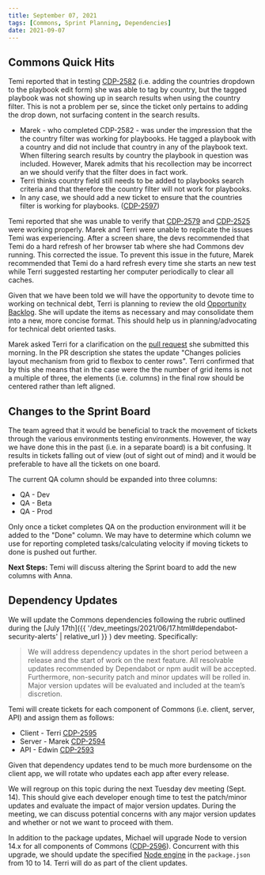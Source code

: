 ```yaml
---
title: September 07, 2021
tags: [Commons, Sprint Planning, Dependencies]
date: 2021-09-07
---
```


## Commons Quick Hits

Temi reported that in testing [CDP-2582](https://design.atlassian.net/browse/CDP-2582) (i.e. adding the countries dropdown to the playbook edit form) she was able to tag by country, but the tagged playbook was not showing up in search results when using the country filter. This is not a problem per se, since the ticket only pertains to adding the drop down, not surfacing content in the search results.

- Marek - who completed CDP-2582 - was under the impression that the the country filter was working for playbooks. He tagged a playbook with a country and did not include that country in any of the playbook text. When filtering search results by country the playbook in question was included. However, Marek admits that his recollection may be incorrect an we should verify that the filter does in fact work.
- Terri thinks country field still needs to be added to playbooks search criteria and that therefore the country filter will not work for playbooks.
- In any case, we should add a new ticket to ensure that the countries filter is working for playbooks. ([CDP-2597](https://design.atlassian.net/browse/CDP-2597))

Temi reported that she was unable to verify that [CDP-2579](https://design.atlassian.net/browse/CDP-2579) and [CDP-2525](https://design.atlassian.net/browse/CDP-2525) were working properly. Marek and Terri were unable to replicate the issues Temi was experiencing. After a screen share, the devs recommended that Temi do a hard refresh of her browser tab where she had Commons dev running. This corrected the issue. To prevent this issue in the future, Marek recommended that Temi do a hard refresh every time she starts an new test while Terri suggested restarting her computer periodically to clear all caches.

Given that we have been told we will have the opportunity to devote time to working on technical debt, Terri is planning to review the old [Opportunity Backlog](https://docs.google.com/spreadsheets/d/1L9CKpNF3dXLunb7pcSBEBcWyuJivQdDQf077CLlaCmQ/). She will update the items as necessary and may consolidate them into a new, more concise format. This should help us in planning/advocating for technical debt oriented tasks.

Marek asked Terri for a clarification on the [pull request](https://github.com/IIP-Design/content-commons-client/pull/346) she submitted this morning. In the PR description she states the update "Changes policies layout mechanism from grid to flexbox to center rows". Terri confirmed that by this she means that in the case were the the number of grid items is not a multiple of three, the elements (i.e. columns) in the final row should be centered rather than left aligned.

## Changes to the Sprint Board

The team agreed that it would be beneficial to track the movement of tickets through the various environments testing environments. However, the way we have done this in the past (i.e. in a separate board) is a bit confusing. It results in tickets falling out of view (out of sight out of mind) and it would be preferable to have all the tickets on one board.

The current QA column should be expanded into three columns:

- QA - Dev
- QA - Beta
- QA - Prod

Only once a ticket completes QA on the production environment will it be added to the "Done" column. We may have to determine which column we use for reporting completed tasks/calculating velocity if moving tickets to done is pushed out further.

**Next Steps:** Temi will discuss altering the Sprint board to add the new columns with Anna.

## Dependency Updates

We will update the Commons dependencies following the rubric outlined during the [July 17th]({{ '/dev_meetings/2021/06/17.html#dependabot-security-alerts' | relative_url }} ) dev meeting. Specifically:

> We will address dependency updates in the short period between a release and the start of work on the next feature. All resolvable updates recommended by Dependabot or npm audit will be accepted. Furthermore, non-security patch and minor updates will be rolled in. Major version updates will be evaluated and included at the team’s discretion.

Temi will create tickets for each component of Commons (i.e. client, server, API) and assign them as follows:

- Client - Terri [CDP-2595](https://design.atlassian.net/browse/CDP-2595)
- Server - Marek [CDP-2594](https://design.atlassian.net/browse/CDP-2594)
- API - Edwin [CDP-2593](https://design.atlassian.net/browse/CDP-2593)

Given that dependency updates tend to be much more burdensome on the client app, we will rotate who updates each app after every release.

We will regroup on this topic during the next Tuesday dev meeting (Sept. 14). This should give each developer enough time to test the patch/minor updates and evaluate the impact of major version updates. During the meeting, we can discuss potential concerns with any major version updates and whether or not we want to proceed with them.

In addition to the package updates, Michael will upgrade Node to version 14.x for all components of Commons ([CDP-2596](https://design.atlassian.net/browse/CDP-2596)). Concurrent with this upgrade, we should update the specified [Node engine](https://docs.npmjs.com/cli/v7/configuring-npm/package-json#engines) in the `package.json` from 10 to 14. Terri will do as part of the client updates.
